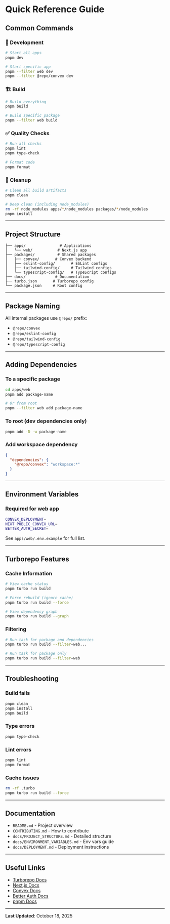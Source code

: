 # Quick Reference Guide

## Common Commands

### 🚀 Development

```bash
# Start all apps
pnpm dev

# Start specific app
pnpm --filter web dev
pnpm --filter @repo/convex dev
```

### 🏗️ Build

```bash
# Build everything
pnpm build

# Build specific package
pnpm --filter web build
```

### ✅ Quality Checks

```bash
# Run all checks
pnpm lint
pnpm type-check

# Format code
pnpm format
```

### 🧹 Cleanup

```bash
# Clean all build artifacts
pnpm clean

# Deep clean (including node_modules)
rm -rf node_modules apps/*/node_modules packages/*/node_modules
pnpm install
```

---

## Project Structure

```
├── apps/               # Applications
│   └── web/           # Next.js app
├── packages/          # Shared packages
│   ├── convex/       # Convex backend
│   ├── eslint-config/       # ESLint configs
│   ├── tailwind-config/     # Tailwind configs
│   └── typescript-config/   # TypeScript configs
├── docs/             # Documentation
├── turbo.json       # Turborepo config
└── package.json     # Root config
```

---

## Package Naming

All internal packages use `@repo/` prefix:
- `@repo/convex`
- `@repo/eslint-config`
- `@repo/tailwind-config`
- `@repo/typescript-config`

---

## Adding Dependencies

### To a specific package
```bash
cd apps/web
pnpm add package-name

# Or from root
pnpm --filter web add package-name
```

### To root (dev dependencies only)
```bash
pnpm add -D -w package-name
```

### Add workspace dependency
```json
{
  "dependencies": {
    "@repo/convex": "workspace:*"
  }
}
```

---

## Environment Variables

### Required for web app
```bash
CONVEX_DEPLOYMENT=
NEXT_PUBLIC_CONVEX_URL=
BETTER_AUTH_SECRET=
```

See `apps/web/.env.example` for full list.

---

## Turborepo Features

### Cache Information
```bash
# View cache status
pnpm turbo run build

# Force rebuild (ignore cache)
pnpm turbo run build --force

# View dependency graph
pnpm turbo run build --graph
```

### Filtering
```bash
# Run task for package and dependencies
pnpm turbo run build --filter=web...

# Run task for package only
pnpm turbo run build --filter=web
```

---

## Troubleshooting

### Build fails
```bash
pnpm clean
pnpm install
pnpm build
```

### Type errors
```bash
pnpm type-check
```

### Lint errors
```bash
pnpm lint
pnpm format
```

### Cache issues
```bash
rm -rf .turbo
pnpm turbo run build --force
```

---

## Documentation

- `README.md` - Project overview
- `CONTRIBUTING.md` - How to contribute
- `docs/PROJECT_STRUCTURE.md` - Detailed structure
- `docs/ENVIRONMENT_VARIABLES.md` - Env vars guide
- `docs/DEPLOYMENT.md` - Deployment instructions

---

## Useful Links

- [Turborepo Docs](https://turbo.build/repo/docs)
- [Next.js Docs](https://nextjs.org/docs)
- [Convex Docs](https://docs.convex.dev)
- [Better Auth Docs](https://www.better-auth.com/docs)
- [pnpm Docs](https://pnpm.io)

---

**Last Updated**: October 18, 2025
